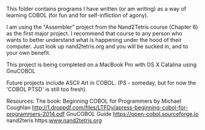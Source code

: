 This folder contains programs I have written (or am writing) as a way of learning COBOL (for fun and for self-infliction of agony).

I am using the "Assembler" project from the Nand2Tetris course (Chapter 6) as the first major project.  I recommend that course to any person who wants to better understand what is happening under the hood of their computer.  Just look up nand2tetris.org and you will be sucked in, and to your own benefit.

This project is being completed on a MacBook Pro with OS X Catalina using GnuCOBOL

Future projects include ASCII Art in COBOL.  (PS - someday, but for now the 'COBOL PTSD' is still too fresh).

Resources:
The book:  Beginning COBOL for Programmers by Michael Coughlan
http://1.droppdf.com/files/LTFDy/apress-beginning-cobol-for-programmers-2014.pdf
GnuCOBOL Guide
https://open-cobol.sourceforge.io
nand2teris
https:www.nand2tetris.org


